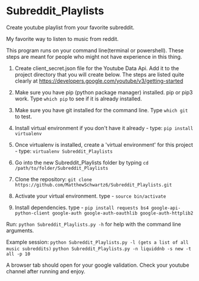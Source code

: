 # Subreddit_Playlists
Create youtube playlist from your favorite subreddit.


My favorite way to listen to music from reddit. 

This program runs on your command line(terminal or powershell). These steps are meant for people who might not have experience in this thing.

1. Create client_secret.json file for the Youtube Data Api. Add it to the project directory that you will create below.
The steps are listed quite clearly at https://developers.google.com/youtube/v3/getting-started

2. Make sure you have pip (python package manager) installed. pip or pip3 work. Type `which pip` to see if it is already installed. 

3. Make sure you have git installed for the command line.  Type `which git` to test.

4. Install virtual environment if you don't have it already - type: `pip install virtualenv`

5. Once virtualenv is installed, create a 'virtual environment' for this project - type: `virtualenv Subreddit_Playlists`

6. Go into the new Subreddit_Playlists folder by typing `cd /path/to/folder/Subreddit_Playlists`

7. Clone the repository: `git clone https://github.com/MatthewSchwartz6/Subreddit_Playlists.git`

8. Activate your virtual environment. type - `source bin/activate`

9. Install dependencies. type - `pip install requests bs4 google-api-python-client google-auth google-auth-oauthlib google-auth-httplib2`


Run: `python Subreddit_Playlists.py -h` for help with the command line arguments.

Example session: 
`python Subreddit_Playlists.py -l (gets a list of all music subreddits)`
`python Subreddit_Playlists.py -n liquiddnb -s new -t all -p 10`

A browser tab should open for your google validation.
Check your youtube channel after running and enjoy.
